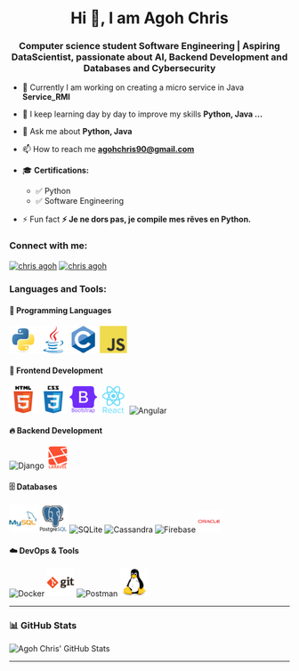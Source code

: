<h1 align="center">Hi 👋, I am Agoh Chris</h1>
<h3 align="center">Computer science student Software Engineering | Aspiring DataScientist, passionate about AI, Backend Development and Databases and Cybersecurity</h3>

- 🔭 Currently I am working on creating a micro service in Java **Service_RMI**

- 🌱 I keep learning day by day to improve my skills **Python, Java ...**

- 💬 Ask me about **Python, Java**

- 📫 How to reach me **agohchris90@gmail.com**

- 🎓 **Certifications:**  
  - ✅ Python  
  - ✅ Software Engineering

- ⚡ Fun fact **⚡ Je ne dors pas, je compile mes rêves en Python.**

<h3 align="left">Connect with me:</h3>
<p align="left">
<a href="https://linkedin.com/in/chris agoh" target="blank"><img align="center" src="https://raw.githubusercontent.com/rahuldkjain/github-profile-readme-generator/master/src/images/icons/Social/linked-in-alt.svg" alt="chris agoh" height="30" width="40" /></a>
<a href="https://www.hackerrank.com/chris agoh" target="blank"><img align="center" src="https://raw.githubusercontent.com/rahuldkjain/github-profile-readme-generator/master/src/images/icons/Social/hackerrank.svg" alt="chris agoh" height="30" width="40" /></a>
</p>

<h3 align="left">Languages and Tools:</h3>

#### 🚀 Programming Languages  
<p align="left">
  <img src="https://raw.githubusercontent.com/devicons/devicon/master/icons/python/python-original.svg" alt="Python" width="50" height="50"/>
  <img src="https://raw.githubusercontent.com/devicons/devicon/master/icons/java/java-original.svg" alt="Java" width="50" height="50"/>
  <img src="https://raw.githubusercontent.com/devicons/devicon/master/icons/c/c-original.svg" alt="C" width="50" height="50"/>
  <img src="https://raw.githubusercontent.com/devicons/devicon/master/icons/javascript/javascript-original.svg" alt="JavaScript" width="50" height="50"/>
</p>

#### 🎨 Frontend Development  
<p align="left">
  <img src="https://raw.githubusercontent.com/devicons/devicon/master/icons/html5/html5-original-wordmark.svg" alt="HTML" width="50" height="50"/>
  <img src="https://raw.githubusercontent.com/devicons/devicon/master/icons/css3/css3-original-wordmark.svg" alt="CSS" width="50" height="50"/>
  <img src="https://raw.githubusercontent.com/devicons/devicon/master/icons/bootstrap/bootstrap-plain-wordmark.svg" alt="Bootstrap" width="50" height="50"/>
  <img src="https://raw.githubusercontent.com/devicons/devicon/master/icons/react/react-original-wordmark.svg" alt="React" width="50" height="50"/>
  <img src="https://angular.io/assets/images/logos/angular/angular.svg" alt="Angular" width="50" height="50"/>
</p>

#### 🔥 Backend Development  
<p align="left">
  <img src="https://cdn.worldvectorlogo.com/logos/django.svg" alt="Django" width="50" height="50"/>
 <a href="https://laravel.com/" target="_blank" rel="noreferrer"> <img src="https://raw.githubusercontent.com/devicons/devicon/master/icons/laravel/laravel-plain-wordmark.svg" alt="laravel" width="40" height="40"/> </a>
</p>




#### 🗄️ Databases  
<p align="left">
  <img src="https://raw.githubusercontent.com/devicons/devicon/master/icons/mysql/mysql-original-wordmark.svg" alt="MySQL" width="50" height="50"/>
  <img src="https://raw.githubusercontent.com/devicons/devicon/master/icons/postgresql/postgresql-original-wordmark.svg" alt="PostgreSQL" width="50" height="50"/>
  <img src="https://www.vectorlogo.zone/logos/sqlite/sqlite-icon.svg" alt="SQLite" width="50" height="50"/>
  <img src="https://www.vectorlogo.zone/logos/apache_cassandra/apache_cassandra-icon.svg" alt="Cassandra" width="50" height="50"/>
  <img src="https://www.vectorlogo.zone/logos/firebase/firebase-icon.svg" alt="Firebase" width="50" height="50"/>
  <a href="https://www.oracle.com/" target="_blank" rel="noreferrer">
    <img src="https://raw.githubusercontent.com/devicons/devicon/master/icons/oracle/oracle-original.svg"
    alt="oracle" width="40" height="40" /> </a>

</p>

#### ☁️ DevOps & Tools  
<p align="left">
  <img src="https://www.vectorlogo.zone/logos/docker/docker-icon.svg" alt="Docker" width="50" height="50"/>
  <img src="https://raw.githubusercontent.com/devicons/devicon/master/icons/git/git-original-wordmark.svg" alt="Git" width="50" height="50"/>
  <img src="https://www.vectorlogo.zone/logos/getpostman/getpostman-icon.svg" alt="Postman" width="50" height="50"/>
  <img src="https://raw.githubusercontent.com/devicons/devicon/master/icons/linux/linux-original.svg" alt="Linux" width="50" height="50"/>
</p>

---

### 📊 GitHub Stats  
![Agoh Chris' GitHub Stats](https://github-readme-stats.vercel.app/api?username=Agohchris15&show_icons=true&theme=radical)  

---
